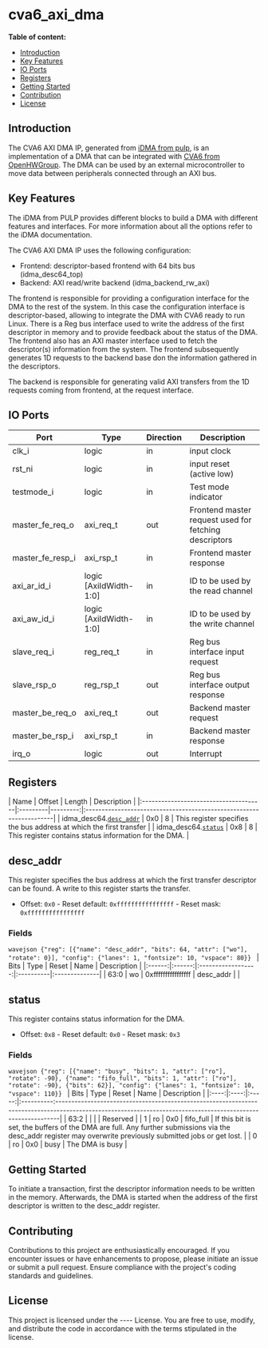 # cva6_axi_dma

**Table of content:**
 - [Introduction](#item-one)
 - [Key Features](#item-two)
 - [IO Ports](#item-three)
 - [Registers](#item-four)
 - [Getting Started](#item-five)
 - [Contribution](#item-six)
 - [License](#item-seven)

 <a id="item-one"></a>
## Introduction
The CVA6 AXI DMA IP, generated from [iDMA from pulp](https://github.com/pulp-platform/iDMA), is an implementation of a DMA that can be integrated with [CVA6 from OpenHWGroup](https://github.com/openhwgroup/cva6). The DMA can be used by an external microcontroller to move data between peripherals connected through an AXI bus.

 <a id="item-two"></a>
 ## Key Features

The iDMA from PULP provides different blocks to build a DMA with different features and interfaces. For more information about all the options refer to the iDMA documentation.

The CVA6 AXI DMA IP uses the following configuration:

- Frontend: descriptor-based frontend with 64 bits bus (idma_desc64_top)
- Backend: AXI read/write backend (idma_backend_rw_axi)

The frontend is responsible for providing a configuration interface for the DMA to the rest of the system. In this case the configuration interface is descriptor-based, allowing to integrate the DMA with CVA6 ready to run Linux. There is a Reg bus interface used to write the address of the first descriptor in memory and to provide feedback about the status of the DMA. The frontend also has an AXI master interface used to fetch the descriptor(s) information from the system. The frontend subsequently generates 1D requests to the backend base don the information gathered in the descriptors.

The backend is responsible for generating valid AXI transfers from the 1D requests coming from frontend, at the request interface.

 <a id="item-three"></a>
 ## IO Ports
 
| Port                      | Type                 | Direction | Description                           |
|---------------------------|----------------------|-----------|---------------------------------------|
|clk_i                      |logic                 |in         | input clock                           |
|rst_ni                     |logic                 |in         | input reset (active low)              |
|testmode_i                 |logic                 |in         | Test mode indicator                   |
|master_fe_req_o            |axi_req_t             |out        | Frontend master request used for fetching descriptors |
|master_fe_resp_i           |axi_rsp_t             |in         | Frontend master response              |
|axi_ar_id_i                |logic [AxiIdWidth-1:0]|in         | ID to be used by the read channel     |
|axi_aw_id_i                |logic [AxiIdWidth-1:0]|in         | ID to be used by the write channel    |
|slave_req_i                |reg_req_t             |in         | Reg bus interface input request       |
|slave_rsp_o                |reg_rsp_t             |out        | Reg bus interface output response     |
|master_be_req_o            |axi_req_t             |out        | Backend master request                |
|master_be_rsp_i            |axi_rsp_t             |in         | Backend master response               |
|irq_o                      |logic                 |out        | Interrupt                             |

 <a id="item-four"></a>
 ## Registers
 | Name                                  | Offset   | Length   | Description | 
|:--------------------------------------|:---------|---------:|:--------------------------------------------------------------------| | 
idma_desc64.[`desc_addr`](#desc_addr)   | 0x0      | 8        | This register specifies the bus address at which the first transfer | | 
idma_desc64.[`status`](#status)         | 0x8      | 8        | This register contains status information for the DMA. | 
## desc_addr 
This register specifies the bus address at which the first transfer descriptor can be found. A write to this register starts the transfer. 
- Offset: `0x0` - Reset default: `0xffffffffffffffff` - Reset mask: `0xffffffffffffffff` 
### Fields 
```wavejson {"reg": [{"name": "desc_addr", "bits": 64, "attr": ["wo"], "rotate": 0}], "config": {"lanes": 1, "fontsize": 10, "vspace": 80}} ``` 
| Bits | Type | Reset | Name | Description | 
|:------:|:------:|:------------------:|:----------|:--------------| 
| 63:0   | wo     | 0xffffffffffffffff | desc_addr | | 
## status 
This register contains status information for the DMA. 
- Offset: `0x8` - Reset default: `0x0` - Reset mask: `0x3` 
### Fields 
```wavejson {"reg": [{"name": "busy", "bits": 1, "attr": ["ro"], "rotate": -90}, {"name": "fifo_full", "bits": 1, "attr": ["ro"], "rotate": -90}, {"bits": 62}], "config": {"lanes": 1, "fontsize": 10, "vspace": 110}} ``` 
| Bits | Type | Reset | Name      | Description | 
|:----:|:----:|:-----:|:----------:-------------------------------------------------------------------------------------------------------------------------------------------------------------| 
| 63:2 |      |       |           | Reserved | 
| 1    | ro   | 0x0   | fifo_full | If this bit is set, the buffers of the DMA are full. Any further submissions via the desc_addr register may overwrite previously submitted jobs or get lost. | 
| 0    | ro   | 0x0   | busy      | The DMA is busy | 

 <a id="item-five"></a>
 ## Getting Started
 To initiate a transaction, first the descriptor information needs to be written in the memory. Afterwards, the DMA is started when the address of the first descriptor is written to the desc_addr register.

 <a id="item-six"></a> 
## Contributing
Contributions to this project are enthusiastically encouraged. If you encounter issues or have enhancements to propose, please initiate an issue or submit a pull request. Ensure compliance with the project's coding standards and guidelines.

<a id="item-seven"></a> 
## License
This project is licensed under the ---- License. You are free to use, modify, and distribute the code in accordance with the terms stipulated in the license.
